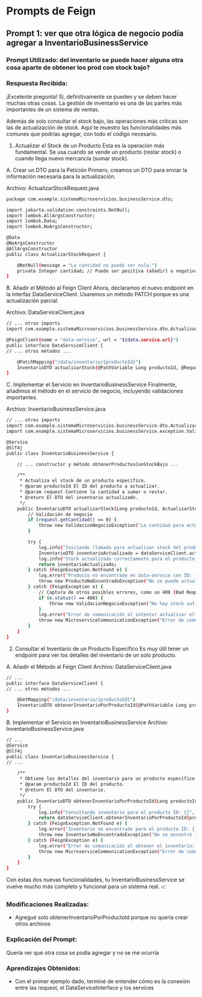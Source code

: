 # Prompts de Feign

## Prompt 1: ver que otra lógica de negocio podía agregar a InventarioBusinessService

### Prompt Utilizado: del inventario se puede hacer alguna otra cosa aparte de obtener los prod con stock bajo?

### Respuesta Recibida:
¡Excelente pregunta! Sí, definitivamente se pueden y se deben hacer muchas otras cosas. La gestión de inventario es una de las partes más importantes de un sistema de ventas.

Además de solo consultar el stock bajo, las operaciones más críticas son las de actualización de stock. Aquí te muestro las funcionalidades más comunes que podrías agregar, con todo el código necesario.

1. Actualizar el Stock de un Producto
   Esta es la operación más fundamental. Se usa cuando se vende un producto (restar stock) o cuando llega nuevo mercancía (sumar stock).

A. Crear un DTO para la Petición
Primero, creamos un DTO para enviar la información necesaria para la actualización.

Archivo: ActualizarStockRequest.java

````bash
package com.example.sistemaMicroservicios.businessService.dto;

import jakarta.validation.constraints.NotNull;
import lombok.AllArgsConstructor;
import lombok.Data;
import lombok.NoArgsConstructor;

@Data
@NoArgsConstructor
@AllArgsConstructor
public class ActualizarStockRequest {

    @NotNull(message = "La cantidad no puede ser nula.")
    private Integer cantidad; // Puede ser positiva (añadir) o negativa (restar)
}
````
B. Añadir el Método al Feign Client
Ahora, declaramos el nuevo endpoint en la interfaz DataServiceClient. Usaremos un método PATCH porque es una actualización parcial.

Archivo: DataServiceClient.java

````bash
// ... otros imports
import com.example.sistemaMicroservicios.businessService.dto.ActualizarStockRequest; // <-- Importar

@FeignClient(name = "data-service", url = "${data.service.url}")
public interface DataServiceClient {
// ... otros métodos ...

    @PatchMapping("/data/inventario/{productoId}")
    InventarioDTO actualizarStock(@PathVariable Long productoId, @RequestBody ActualizarStockRequest request);
}
````
C. Implementar el Servicio en InventarioBusinessService
Finalmente, añadimos el método en el servicio de negocio, incluyendo validaciones importantes.

Archivo: InventarioBusinessService.java

````bash
// ... otros imports
import com.example.sistemaMicroservicios.businessService.dto.ActualizarStockRequest; // <-- Importar
import com.example.sistemaMicroservicios.businessService.exception.ValidacionNegocioException; // <-- Importar

@Service
@Slf4j
public class InventarioBusinessService {

    // ... constructor y método obtenerProductosConStockBajo ...

    /**
     * Actualiza el stock de un producto específico.
     * @param productoId El ID del producto a actualizar.
     * @param request Contiene la cantidad a sumar o restar.
     * @return El DTO del inventario actualizado.
     */
    public InventarioDTO actualizarStock(Long productoId, ActualizarStockRequest request) {
        // Validación de negocio
        if (request.getCantidad() == 0) {
            throw new ValidacionNegocioException("La cantidad para actualizar no puede ser cero.");
        }

        try {
            log.info("Iniciando llamada para actualizar stock del producto ID: {} con cantidad: {}", productoId, request.getCantidad());
            InventarioDTO inventarioActualizado = dataServiceClient.actualizarStock(productoId, request);
            log.info("Stock actualizado correctamente para el producto ID: {}", productoId);
            return inventarioActualizado;
        } catch (FeignException.NotFound e) {
            log.error("Producto no encontrado en data-service con ID: {}", productoId);
            throw new ProductoNoEncontradoException("No se puede actualizar el stock porque el producto con ID " + productoId + " no existe.");
        } catch (FeignException e) {
            // Captura de otros posibles errores, como un 400 (Bad Request) si se intenta restar más stock del disponible
            if (e.status() == 400) {
                throw new ValidacionNegocioException("No hay stock suficiente para realizar la operación.");
            }
            log.error("Error de comunicación al intentar actualizar el stock: {}", e.getMessage());
            throw new MicroserviceCommunicationException("Error de comunicación al actualizar el stock.");
        }
    }
}
````
2. Consultar el Inventario de un Producto Específico
   Es muy útil tener un endpoint para ver los detalles del inventario de un solo producto.

A. Añadir el Método al Feign Client
Archivo: DataServiceClient.java

````bash
// ...
public interface DataServiceClient {
// ... otros métodos ...

    @GetMapping("/data/inventario/{productoId}")
    InventarioDTO obtenerInventarioPorProductoId(@PathVariable Long productoId);
}
````
B. Implementar el Servicio en InventarioBusinessService
Archivo: InventarioBusinessService.java

````bash
// ...
@Service
@Slf4j
public class InventarioBusinessService {
// ...

    /**
     * Obtiene los detalles del inventario para un producto específico.
     * @param productoId El ID del producto.
     * @return El DTO del inventario.
     */
    public InventarioDTO obtenerInventarioPorProductoId(Long productoId) {
        try {
            log.info("Consultando inventario para el producto ID: {}", productoId);
            return dataServiceClient.obtenerInventarioPorProductoId(productoId);
        } catch (FeignException.NotFound e) {
            log.error("Inventario no encontrado para el producto ID: {}", productoId);
            throw new InventarioNoEncontradoException("No se encontró inventario para el producto con ID " + productoId);
        } catch (FeignException e) {
            log.error("Error de comunicación al obtener el inventario: {}", e.getMessage());
            throw new MicroserviceCommunicationException("Error de comunicación al obtener el inventario.");
        }
    }
}
````
Con estas dos nuevas funcionalidades, tu InventarioBusinessService se vuelve mucho más completo y funcional para un sistema real. 📈

### Modificaciones Realizadas:
- Agregué solo obtenerInventarioPorProductoId porque no quería crear otros archivos

### Explicación del Prompt:
Quería ver qué otra cosa se podía agregar y no se me ocurría

### Aprendizajes Obtenidos:
- Con el primer ejemplo dado, terminé de entender cómo es la conexión entre las request, el DataServiceInterface y los services

